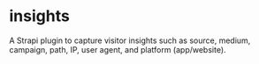 # insights

A Strapi plugin to capture visitor insights such as source, medium, campaign, path, IP, user agent, and platform (app/website).

